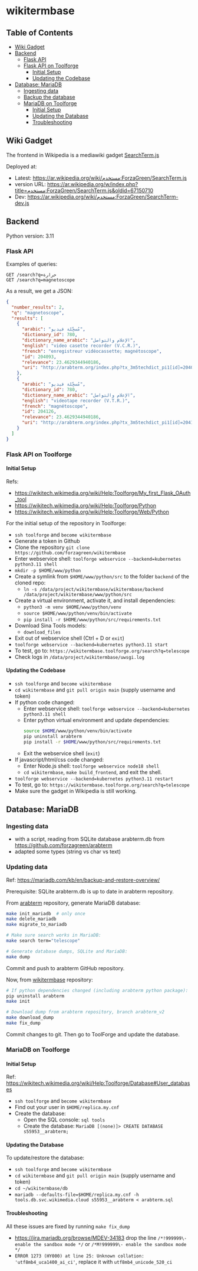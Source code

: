 # wikitermbase

## Table of Contents

- [Wiki Gadget](#wiki-gadget)
- [Backend](#backend)
  - [Flask API](#flask-api)
  - [Flask API on Toolforge](#flask-api-on-toolforge)
    - [Initial Setup](#initial-setup)
    - [Updating the Codebase](#updating-the-codebase)
- [Database: MariaDB](#database-mariadb)
  - [Ingesting data](#ingesting-data)
  - [Backup the database](#backup-the-database)
  - [MariaDB on Toolforge](#mariadb-on-toolforge)
    - [Initial Setup](#initial-setup-1)
    - [Updating the Database](#updating-the-database)
    - [Troubleshooting](#troubleshooting)

## Wiki Gadget

The frontend in Wikipedia is a mediawiki gadget [SearchTerm.js](SearchTerm.js)

Deployed at: 
- Latest: https://ar.wikipedia.org/wiki/مستخدم:ForzaGreen/SearchTerm.js
- version URL: https://ar.wikipedia.org/w/index.php?title=مستخدم:ForzaGreen/SearchTerm.js&oldid=67150710
- Dev: https://ar.wikipedia.org/wiki/مستخدم:ForzaGreen/SearchTerm-dev.js


## Backend

Python version: 3.11

### Flask API

Examples of queries:

```
GET /search?q=حرارة
GET /search?q=magnetoscope
```

As a result, we get a JSON:

```json
{
  "number_results": 2,
  "q": "magnetoscope",
  "results": [
    {
      "arabic": "مُسجِّلة فيديو",
      "dictionary_id": 780,
      "dictionary_name_arabic": "الإعلام والتواصل",
      "english": "video casette recorder (V.C.R.)",
      "french": "enregistreur vidéocassette; magnétoscope",
      "id": 204093,
      "relevance": 23.4629344940186,
      "uri": "http://arabterm.org/index.php?tx_3m5techdict_pi1[id]=204093"
    },
    {
      "arabic": "مُسجِّلة فيديو",
      "dictionary_id": 780,
      "dictionary_name_arabic": "الإعلام والتواصل",
      "english": "videotape recorder (V.T.R.)",
      "french": "magnétoscope",
      "id": 204126,
      "relevance": 23.4629344940186,
      "uri": "http://arabterm.org/index.php?tx_3m5techdict_pi1[id]=204126"
    }
  ]
}
```


### Flask API on Toolforge

#### Initial Setup

Refs:
- https://wikitech.wikimedia.org/wiki/Help:Toolforge/My_first_Flask_OAuth_tool
- https://wikitech.wikimedia.org/wiki/Help:Toolforge/Python
- https://wikitech.wikimedia.org/wiki/Help:Toolforge/Web/Python

For the initial setup of the repository in Toolforge:
- `ssh toolforge` and `become wikitermbase`
- Generate a token in Github
- Clone the repository `git clone https://github.com/forzagreen/wikitermbase`
- Enter webservice shell: `toolforge webservice --backend=kubernetes python3.11 shell`
- `mkdir -p $HOME/www/python`
- Create a symlink from `$HOME/www/python/src` to the folder `backend` of the cloned repo:
  - `ln -s /data/project/wikitermbase/wikitermbase/backend /data/project/wikitermbase/www/python/src`
- Create a virtual environment, activate it, and install dependencies:
  - `python3 -m venv $HOME/www/python/venv`
  - `source $HOME/www/python/venv/bin/activate`
  - `pip install -r $HOME/www/python/src/requirements.txt`
- Download Sina Tools models:
  - `download_files`
- Exit out of webservice shell (Ctrl + D or `exit`)
- `toolforge webservice --backend=kubernetes python3.11 start`
- To test, go to: `https://wikitermbase.toolforge.org/search?q=telescope`
- Check logs in `/data/project/wikitermbase/uwsgi.log`

#### Updating the Codebase

- `ssh toolforge` and `become wikitermbase`
- `cd wikitermbase` and `git pull origin main` (supply username and token)
- If python code changed:
  - Enter webservice shell: `toolforge webservice --backend=kubernetes python3.11 shell`
  - Enter python virtual environment and update dependencies:
    ```sh
    source $HOME/www/python/venv/bin/activate
    pip uninstall arabterm
    pip install -r $HOME/www/python/src/requirements.txt
    ```
  - Exit the webservice shell (`exit`)
- If javascript/html/css code changed:
  - Enter Node.js shell: `toolforge webservice node18 shell`
  - `cd wikitermbase`, `make build_frontend`, and exit the shell.
- `toolforge webservice --backend=kubernetes python3.11 restart`
- To test, go to: `https://wikitermbase.toolforge.org/search?q=telescope`
- Make sure the gadget in Wikipedia is still working.


## Database: MariaDB

### Ingesting data
- with a script, reading from SQLite database arabterm.db from https://github.com/forzagreen/arabterm
- adapted some types (string vs char vs text)


### Updating data

Ref: https://mariadb.com/kb/en/backup-and-restore-overview/

Prerequisite: SQLite arabterm.db is up to date in arabterm repository.

From [arabterm](https://github.com/forzagreen/arabterm) repository, generate MariaDB database:

```sh
make init_mariadb  # only once
make delete_mariadb
make migrate_to_mariadb

# Make sure search works in MariaDB:
make search term="telescope"

# Generate database dumps, SQLite and MariaDB:
make dump
```

Commit and push to arabterm GitHub repository.

Now, from [wikitermbase](https://github.com/forzagreen/wikitermbase) repository:

```sh
# If python dependencies changed (including arabterm python package):
pip uninstall arabterm
make init

# Download dump from arabterm repository, branch arabterm_v2
make download_dump
make fix_dump
```

Commit changes to git. Then go to ToolForge and update the database.


### MariaDB on Toolforge

#### Initial Setup

Ref: https://wikitech.wikimedia.org/wiki/Help:Toolforge/Database#User_databases

- `ssh toolforge` and `become wikitermbase`
- Find out your user in `$HOME/replica.my.cnf`
- Create the database:
  - Open the SQL console: `sql tools`
  - Create the database: `MariaDB [(none)]> CREATE DATABASE s55953__arabterm;`

#### Updating the Database

To update/restore the database:

- `ssh toolforge` and `become wikitermbase`
- `cd wikitermbase` and `git pull origin main` (supply username and token)
- `cd ~/wikitermbase/db`
- `mariadb --defaults-file=$HOME/replica.my.cnf -h tools.db.svc.wikimedia.cloud s55953__arabterm < arabterm.sql`


#### Troubleshooting

All these issues are fixed by running `make fix_dump`
  - https://jira.mariadb.org/browse/MDEV-34183 drop the line `/*!999999\- enable the sandbox mode */` or `/*M!999999\- enable the sandbox mode */`
  - `ERROR 1273 (HY000) at line 25: Unknown collation: 'utf8mb4_uca1400_ai_ci'`, replace it with `utf8mb4_unicode_520_ci`

